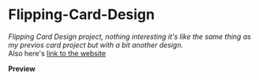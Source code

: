 # Flipping-Card-Design  
_Flipping Card Design project, nothing interesting it's like the same thing as my previos card project but with a bit another design._  
Also here's [link to the website](https://ulanovichdavid.github.io/Flipping-Card-Design/)  
  
__Preview__  
